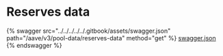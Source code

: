 # Reserves data

{% swagger src="../../../../../.gitbook/assets/swagger.json" path="/aave/v3/pool-data/reserves-data" method="get" %}
[swagger.json](../../../../../.gitbook/assets/swagger.json)
{% endswagger %}
